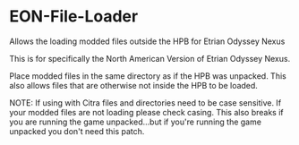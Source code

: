 # EON-File-Loader
 Allows the loading modded files outside the HPB for Etrian Odyssey Nexus 

This is for specifically the North American Version of Etrian Odyssey Nexus.

Place modded files in the same directory as if the HPB was unpacked. This also allows files that are otherwise not inside the HPB to be loaded.

NOTE: If using with Citra files and directories need to be case sensitive. If your modded files are not loading please check casing. This also breaks if you are running the game unpacked...but if you're running the game unpacked you don't need this patch.